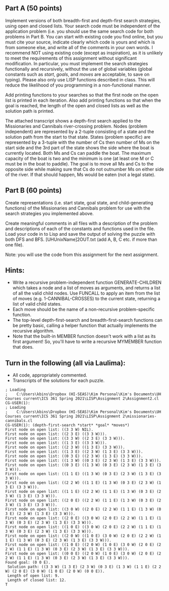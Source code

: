 ## Part A (50 points)
Implement versions of both breadth-first and depth-first search strategies, using open and closed lists. Your search code must be independent of the application problem (i.e. you should use the same search code for both problems in Part B. You can start with existing code you find online, but you must cite your source, indicate clearly which code is yours and which is from someone else, and write all of the comments in your own words. I recommend NOT using existing code (except as inspiration), as it is unlikely to meet the requirements of this assignment without significant modification. In particular, you must implement the search strategies functionally and recursively, without the use of global variables (global constants such as *start*, *goals*, and *moves* are acceptable, to save on typing). Please also only use LISP functions described in class. This will reduce the likelihood of you programming in a non-functional manner.

Add printing functions to your searches so that the first node on the open list is printed in each iteration. Also add printing functions so that when the goal is reached, the length of the open and closed lists as well as the solution path is printed.

The attached transcript shows a depth-first search applied to the Missionaries and Cannibals river-crossing problem. Nodes (problem independent) are represented by a 2-tuple consisting of a state and the solution path from the start to that state. States (problem specific) are represented by a 3-tuple with the number of Cs then number of Ms on the start side and the 3rd part of the state shows the side where the boat is currently located. Both Ms and Cs can paddle the boat. The maximum capacity of the boat is two and the minimum is one (at least one M or C must be in the boat to paddle). The goal is to move all Ms and Cs to the opposite side while making sure that Cs do not outnumber Ms on either side of the river. If that should happen, Ms would be eaten (not a legal state).

## Part B (60 points)
Create representations (i.e. start state, goal state, and child-generating functions) of the Missionaries and Cannibals problem for use with the search strategies you implemented above.

Create meaningful comments in all files with a description of the problem and descriptions of each of the constants and functions used in the file. Load your code in to Lisp and save the output of solving the puzzle with both DFS and BFS. [UHUnixName]2OUT.txt (add A, B, C etc. if more than one file).

Note: you will use the code from this assignment for the next assignment.

## Hints:
- Write a recursive problem-independent function GENERATE-CHILDREN which takes a node and a list of moves as arguments, and returns a list of all the valid child nodes. Use FUNCALL to apply an item from the list of moves (e.g. 1-CANNIBAL-CROSSES) to the current state, returning a list of valid child states.
- Each move should be the name of a non-recursive problem-specific function.
- The top-level depth-first-search and breadth-first-search functions can be pretty basic, calling a helper function that actually implements the recursive algorithm.
- Note that the built-in MEMBER function doesn't work with a list as its first argument! So, you'll have to write a recursive MYMEMBER function that does.

## Turn in the following (all via Laulima):
- All code, appropriately commented.
- Transcripts of the solutions for each puzzle.

```
; Loading
;    C:\Users\kbins\Dropbox (HI-SEAS)\Kim Personal\Kim's Documents\UH Courses current\ICS 361 Spring 2021\LISP\Assignment 2\Assignment2.cl
CG-USER(1): 
; Loading
;    C:\Users\kbins\Dropbox (HI-SEAS)\Kim Personal\Kim's Documents\UH Courses current\ICS 361 Spring 2021\LISP\Assignment 2\missionaries-cannibals.cl
CG-USER(1): (depth-first-search *start* *goal* *moves*)
First node on open list: ((3 3 W) NIL).
First node on open list: ((2 3 E) ((3 3 W))).
First node on open list: ((3 3 W) ((2 3 E) (3 3 W))).
First node on open list: ((1 3 E) ((3 3 W))).
First node on open list: ((2 3 W) ((1 3 E) (3 3 W))).
First node on open list: ((1 3 E) ((2 3 W) (1 3 E) (3 3 W))).
First node on open list: ((0 3 E) ((2 3 W) (1 3 E) (3 3 W))).
First node on open list: ((1 3 W) ((0 3 E) (2 3 W) (1 3 E) (3 3 W))).
First node on open list: ((0 3 E) ((1 3 W) (0 3 E) (2 3 W) (1 3 E) (3 3 W))).
First node on open list: ((1 1 E) ((1 3 W) (0 3 E) (2 3 W) (1 3 E) (3 3 W))).
First node on open list: ((2 2 W) ((1 1 E) (1 3 W) (0 3 E) (2 3 W) (1 3 E) (3 3 W))).
First node on open list: ((1 1 E) ((2 2 W) (1 1 E) (1 3 W) (0 3 E) (2 3 W) (1 3 E) (3 3 W))).
First node on open list: ((2 0 E) ((2 2 W) (1 1 E) (1 3 W) (0 3 E) (2 3 W) (1 3 E) (3 3 W))).
First node on open list: ((3 0 W) ((2 0 E) (2 2 W) (1 1 E) (1 3 W) (0 3 E) (2 3 W) (1 3 E) (3 3 W))).
First node on open list: ((2 0 E) ((3 0 W) (2 0 E) (2 2 W) (1 1 E) (1 3 W) (0 3 E) (2 3 W) (1 3 E) (3 3 W))).
First node on open list: ((1 0 E) ((3 0 W) (2 0 E) (2 2 W) (1 1 E) (1 3 W) (0 3 E) (2 3 W) (1 3 E) (3 3 W))).
First node on open list: ((2 0 W) ((1 0 E) (3 0 W) (2 0 E) (2 2 W) (1 1 E) (1 3 W) (0 3 E) (2 3 W) (1 3 E) (3 3 W))).
First node on open list: ((1 0 E) ((2 0 W) (1 0 E) (3 0 W) (2 0 E) (2 2 W) (1 1 E) (1 3 W) (0 3 E) (2 3 W) (1 3 E) (3 3 W))).
First node on open list: ((0 0 E) ((2 0 W) (1 0 E) (3 0 W) (2 0 E) (2 2 W) (1 1 E) (1 3 W) (0 3 E) (2 3 W) (1 3 E) (3 3 W))).
Found goal: (0 0 E).
 Solution path: ((3 3 W) (1 3 E) (2 3 W) (0 3 E) (1 3 W) (1 1 E) (2 2 W) (2 0 E) (3 0 W) (1 0 E) (2 0 W) (0 0 E)).
 Length of open list: 9.
 Length of closed list: 12.
T
```
